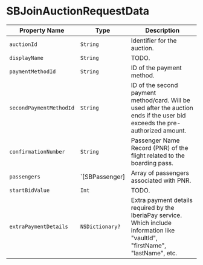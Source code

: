 # SBJoinAuctionRequestData

| **Property Name**       | **Type**        | **Description**                                                                                                                 |
|-------------------------|-----------------|---------------------------------------------------------------------------------------------------------------------------------|
| `auctionId`             | `String`        | Identifier for the auction.                                                                                                     |
| `displayName`           | `String`        | TODO.                                                                                                                           |
| `paymentMethodId`       | `String`        | ID of the payment method.                                                                                                       |
| `secondPaymentMethodId` | `String`        | ID of the second payment method/card. Will be used after the auction ends if the user bid exceeds the pre-authorized amount.    |
| `confirmationNumber`    | `String`        | Passenger Name Record (PNR) of the flight related to the boarding pass.                                                         |
| `passengers`            | `[SBPassenger]  | Array of passengers associated with PNR.                                                                                        |
| `startBidValue`         | `Int`           | TODO.                                                                                                                           |
| `extraPaymentDetails`   | `NSDictionary?` | Extra payment details required by the IberiaPay service. Which include information like "vaultId", "firstName", "lastName", etc.|